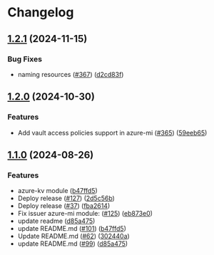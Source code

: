 # Changelog

## [1.2.1](https://github.com/prefapp/tfm/compare/azure-mi-v1.2.0...azure-mi-v1.2.1) (2024-11-15)


### Bug Fixes

* naming resources ([#367](https://github.com/prefapp/tfm/issues/367)) ([d2cd83f](https://github.com/prefapp/tfm/commit/d2cd83f7ab229dc566deaa7d9471194b643585ad))

## [1.2.0](https://github.com/prefapp/tfm/compare/azure-mi-v1.1.0...azure-mi-v1.2.0) (2024-10-30)


### Features

* Add vault access policies support in azure-mi ([#365](https://github.com/prefapp/tfm/issues/365)) ([59eeb65](https://github.com/prefapp/tfm/commit/59eeb65ed47d890f5cb023de9b7ac8a456b489ba))

## [1.1.0](https://github.com/prefapp/tfm/compare/azure-mi-v1.0.0...azure-mi-v1.1.0) (2024-08-26)


### Features

* azure-kv module ([b47ffd5](https://github.com/prefapp/tfm/commit/b47ffd51f59e5f5b15365440fe776f0b8a7e4402))
* Deploy release ([#127](https://github.com/prefapp/tfm/issues/127)) ([2d5c56b](https://github.com/prefapp/tfm/commit/2d5c56bcd9f1443136a9a4c34e19a3874dcf7ea5))
* Deploy release ([#37](https://github.com/prefapp/tfm/issues/37)) ([fba2614](https://github.com/prefapp/tfm/commit/fba2614fb284cf9d960be53c7c123ceaf08cecfa))
* Fix issuer azure-mi module: ([#125](https://github.com/prefapp/tfm/issues/125)) ([eb873e0](https://github.com/prefapp/tfm/commit/eb873e0a6a5f22427ed5c10e1db97660c61341b3))
* update readme ([d85a475](https://github.com/prefapp/tfm/commit/d85a475ec579e4eefe9c16c2530597768b0e2bed))
* update README.md ([#101](https://github.com/prefapp/tfm/issues/101)) ([b47ffd5](https://github.com/prefapp/tfm/commit/b47ffd51f59e5f5b15365440fe776f0b8a7e4402))
* Update README.md ([#62](https://github.com/prefapp/tfm/issues/62)) ([302440a](https://github.com/prefapp/tfm/commit/302440a79ea0e4883b6583e3540deac7bac6c307))
* update README.md ([#99](https://github.com/prefapp/tfm/issues/99)) ([d85a475](https://github.com/prefapp/tfm/commit/d85a475ec579e4eefe9c16c2530597768b0e2bed))

